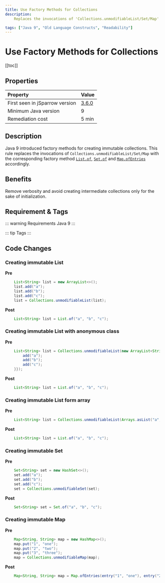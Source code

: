 ```yaml
---
title: Use Factory Methods for Collections
description:
    Replaces the invocations of 'Collections.unmodifiableList/Set/Map' with the corresponding factory method 'List.of', 'Set.of' and 'Map.ofEntries' introduced in Java 9. 

tags: ["Java 9", "Old Language Constructs", "Readability"]
---
```


# Use Factory Methods for Collections

[[toc]]

## Properties

| Property                        | Value |
|:------------------------------- |:----- |
| First seen in jSparrow version  | [3.6.0](/eclipse/release-notes.html#_3-6-0) |
| Minimum Java version            | 9     |
| Remediation cost                | 5 min |

## Description

Java 9 introduced factory methods for creating immutable collections. 
This rule replaces the invocations of ```Collections.unmodifiableList/Set/Map``` with the corresponding factory method [```List.of```](https://docs.oracle.com/javase/9/docs/api/java/util/List.html#of-E...-), [```Set.of```](https://docs.oracle.com/javase/9/docs/api/java/util/Set.html#of-E...-) and [```Map.ofEntries```](https://docs.oracle.com/javase/9/docs/api/java/util/Map.html#ofEntries-java.util.Map.Entry...-) accordingly.

## Benefits
Remove verbosity and avoid creating intermediate collections only for the sake of initialization.

## Requirement & Tags

::: warning Requirements
Java 9
:::

::: tip Tags
<TagLinks />
:::

## Code Changes

### Creating immutable List
__Pre__
```java
    List<String> list = new ArrayList<>();
    list.add("a");
    list.add("b");
    list.add("c");
    list = Collections.unmodifiableList(list);
```

__Post__
```java
    List<String> list = List.of("a", "b", "c");
```

### Creating immutable List with anonymous class

__Pre__
```java
    List<String> list = Collections.unmodifiableList(new ArrayList<String>() {{
        add("a");
        add("b");
        add("c");
    }});
```

__Post__
```java
    List<String> list = List.of("a", "b", "c");
```


### Creating immutable List form array

__Pre__
```java
	List<String> list = Collections.unmodifiableList(Arrays.asList("a", "b", "c"));
```

__Post__
```java
    List<String> list = List.of("a", "b", "c");
```

### Creating immutable Set
__Pre__
```java
    Set<String> set = new HashSet<>();
    set.add("a");
    set.add("b");
    set.add("c");
    set = Collections.unmodifiableSet(set);
```

__Post__
```java
    Set<String> set = Set.of("a", "b", "c");
```

### Creating immutable Map
__Pre__
```java
    Map<String, String> map = new HashMap<>();
    map.put("1", "one");
    map.put("2", "two");
    map.put("3", "three");
    map = Collections.unmodifiableMap(map);
```

__Post__
```java
    Map<String, String> map = Map.ofEntries(entry("1", "one"), entry("2", "two"), entry("3", "three"));
```